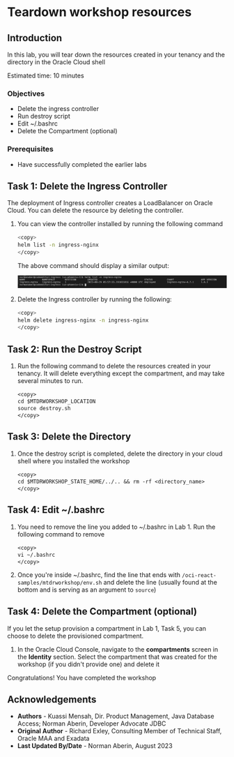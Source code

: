 # Teardown workshop resources

## Introduction
In this lab, you will tear down the resources created in your tenancy and the directory in the Oracle Cloud shell

Estimated time: 10 minutes

### Objectives
- Delete the ingress controller
- Run destroy script
- Edit ~/.bashrc
- Delete the Compartment (optional)

### Prerequisites
- Have successfully completed the earlier labs

## Task 1: Delete the Ingress Controller

The deployment of Ingress controller creates a LoadBalancer on Oracle Cloud. You can delete the resource by deleting the controller.

1. You can view the controller installed by running the following command
    ```bash
    <copy>
    helm list -n ingress-nginx
    </copy>
    ```

    The above command should display a similar output:

    ![Display ingress](./images/view-ingress.png)

1. Delete the Ingress controller by running the following:

    ```bash
    <copy>
    helm delete ingress-nginx -n ingress-nginx
    </copy>
    ```

## Task 2: Run the Destroy Script

1. Run the following command to delete the resources created in your tenancy. It will delete everything except the compartment, and may take several minutes to run.

    ```
    <copy>
    cd $MTDRWORKSHOP_LOCATION
    source destroy.sh
    </copy>
    ```
## Task 3: Delete the Directory

1. Once the destroy script is completed, delete the directory in your cloud shell where you installed the workshop

    ```
    <copy>
    cd $MTDRWORKSHOP_STATE_HOME/../.. && rm -rf <directory_name>
    </copy>
    ```

## Task 4: Edit ~/.bashrc

1. You need to remove the line you added to ~/.bashrc in Lab 1. Run the following command to remove

    ```
    <copy>
    vi ~/.bashrc
    </copy>
    ```

2. Once you're inside ~/.bashrc, find the line that ends with `/oci-react-samples/mtdrworkshop/env.sh` and delete the line (usually found at the bottom and is serving as an argument to `source`)

## Task 4: Delete the Compartment (optional)

If you let the setup provision a compartment in Lab 1, Task 5, you can choose to delete the provisioned compartment. 

1. In the Oracle Cloud Console, navigate to the **compartments** screen in the **Identity** section. Select the compartment that was created for the workshop (if you didn't provide one) and delete it


Congratulations! You have completed the workshop

## Acknowledgements

* **Authors** -  Kuassi Mensah, Dir. Product Management, Java Database Access; Norman Aberin, Developer Advocate JDBC
* **Original Author** - Richard Exley, Consulting Member of Technical Staff, Oracle MAA and Exadata
* **Last Updated By/Date** - Norman Aberin, August 2023
